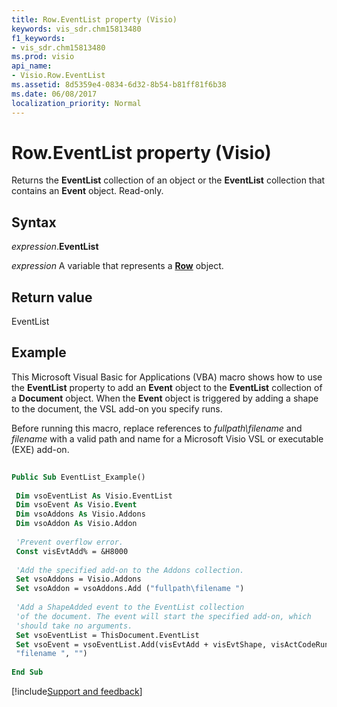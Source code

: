 ```yaml
---
title: Row.EventList property (Visio)
keywords: vis_sdr.chm15813480
f1_keywords:
- vis_sdr.chm15813480
ms.prod: visio
api_name:
- Visio.Row.EventList
ms.assetid: 8d5359e4-0834-6d32-8b54-b81ff81f6b38
ms.date: 06/08/2017
localization_priority: Normal
---
```



# Row.EventList property (Visio)

Returns the  **EventList** collection of an object or the **EventList** collection that contains an **Event** object. Read-only.


## Syntax

_expression_.**EventList**

_expression_ A variable that represents a **[Row](Visio.Row.md)** object.


## Return value

EventList


## Example

This Microsoft Visual Basic for Applications (VBA) macro shows how to use the  **EventList** property to add an **Event** object to the **EventList** collection of a **Document** object. When the **Event** object is triggered by adding a shape to the document, the VSL add-on you specify runs.

Before running this macro, replace references to  _fullpath\filename_ and _filename_ with a valid path and name for a Microsoft Visio VSL or executable (EXE) add-on.




```vb
 
Public Sub EventList_Example() 
 
 Dim vsoEventList As Visio.EventList 
 Dim vsoEvent As Visio.Event 
 Dim vsoAddons As Visio.Addons 
 Dim vsoAddon As Visio.Addon 
 
 'Prevent overflow error. 
 Const visEvtAdd% = &H8000 
 
 'Add the specified add-on to the Addons collection. 
 Set vsoAddons = Visio.Addons 
 Set vsoAddon = vsoAddons.Add ("fullpath\filename ") 
 
 'Add a ShapeAdded event to the EventList collection 
 'of the document. The event will start the specified add-on, which 
 'should take no arguments. 
 Set vsoEventList = ThisDocument.EventList 
 Set vsoEvent = vsoEventList.Add(visEvtAdd + visEvtShape, visActCodeRunAddon, _ 
 "filename ", "") 
 
End Sub
```

[!include[Support and feedback](~/includes/feedback-boilerplate.md)]